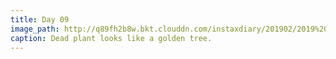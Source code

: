 ```yaml
---
title: Day 09
image_path: http://q89fh2b8w.bkt.clouddn.com/instaxdiary/201902/2019%202%2013.jpg
caption: Dead plant looks like a golden tree.
---
```


